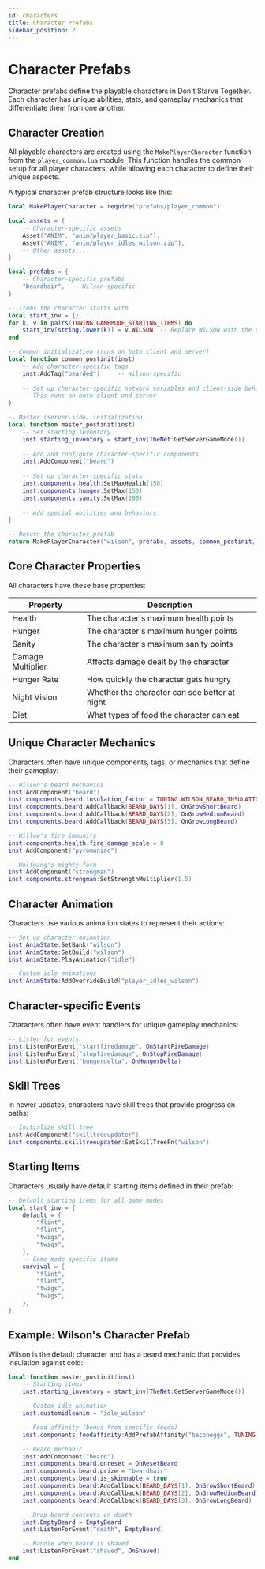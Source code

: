 ```yaml
---
id: characters
title: Character Prefabs
sidebar_position: 2
---
```


# Character Prefabs

Character prefabs define the playable characters in Don't Starve Together. Each character has unique abilities, stats, and gameplay mechanics that differentiate them from one another.

## Character Creation

All playable characters are created using the `MakePlayerCharacter` function from the `player_common.lua` module. This function handles the common setup for all player characters, while allowing each character to define their unique aspects.

A typical character prefab structure looks like this:

```lua
local MakePlayerCharacter = require("prefabs/player_common")

local assets = {
    -- Character-specific assets
    Asset("ANIM", "anim/player_basic.zip"),
    Asset("ANIM", "anim/player_idles_wilson.zip"),
    -- Other assets...
}

local prefabs = {
    -- Character-specific prefabs
    "beardhair",  -- Wilson-specific
}

-- Items the character starts with
local start_inv = {}
for k, v in pairs(TUNING.GAMEMODE_STARTING_ITEMS) do
    start_inv[string.lower(k)] = v.WILSON  -- Replace WILSON with the character name
end

-- Common initialization (runs on both client and server)
local function common_postinit(inst)
    -- Add character-specific tags
    inst:AddTag("bearded")     -- Wilson-specific
    
    -- Set up character-specific network variables and client-side behaviors
    -- This runs on both client and server
}

-- Master (server-side) initialization
local function master_postinit(inst)
    -- Set starting inventory
    inst.starting_inventory = start_inv[TheNet:GetServerGameMode()]
    
    -- Add and configure character-specific components
    inst:AddComponent("beard")
    
    -- Set up character-specific stats
    inst.components.health:SetMaxHealth(150)
    inst.components.hunger:SetMax(150)
    inst.components.sanity:SetMax(200)
    
    -- Add special abilities and behaviors
}

-- Return the character prefab
return MakePlayerCharacter("wilson", prefabs, assets, common_postinit, master_postinit)
```

## Core Character Properties

All characters have these base properties:

| Property | Description |
|----------|-------------|
| Health | The character's maximum health points |
| Hunger | The character's maximum hunger points |
| Sanity | The character's maximum sanity points |
| Damage Multiplier | Affects damage dealt by the character |
| Hunger Rate | How quickly the character gets hungry |
| Night Vision | Whether the character can see better at night |
| Diet | What types of food the character can eat |

## Unique Character Mechanics

Characters often have unique components, tags, or mechanics that define their gameplay:

```lua
-- Wilson's beard mechanics
inst:AddComponent("beard")
inst.components.beard.insulation_factor = TUNING.WILSON_BEARD_INSULATION_FACTOR
inst.components.beard:AddCallback(BEARD_DAYS[1], OnGrowShortBeard)
inst.components.beard:AddCallback(BEARD_DAYS[2], OnGrowMediumBeard)
inst.components.beard:AddCallback(BEARD_DAYS[3], OnGrowLongBeard)

-- Willow's fire immunity
inst.components.health.fire_damage_scale = 0
inst:AddComponent("pyromaniac")

-- Wolfgang's mighty form
inst:AddComponent("strongman")
inst.components.strongman:SetStrengthMultiplier(1.5)
```

## Character Animation

Characters use various animation states to represent their actions:

```lua
-- Set up character animation
inst.AnimState:SetBank("wilson")
inst.AnimState:SetBuild("wilson")
inst.AnimState:PlayAnimation("idle")

-- Custom idle animations
inst.AnimState:AddOverrideBuild("player_idles_wilson")
```

## Character-specific Events

Characters often have event handlers for unique gameplay mechanics:

```lua
-- Listen for events
inst:ListenForEvent("startfiredamage", OnStartFireDamage)
inst:ListenForEvent("stopfiredamage", OnStopFireDamage)
inst:ListenForEvent("hungerdelta", OnHungerDelta)
```

## Skill Trees

In newer updates, characters have skill trees that provide progression paths:

```lua
-- Initialize skill tree
inst:AddComponent("skilltreeupdater")
inst.components.skilltreeupdater:SetSkillTreeFn("wilson")
```

## Starting Items

Characters usually have default starting items defined in their prefab:

```lua
-- Default starting items for all game modes
local start_inv = {
    default = {
        "flint",
        "flint",
        "twigs",
        "twigs",
    },
    -- Game mode specific items
    survival = {
        "flint",
        "flint",
        "twigs",
        "twigs",
    },
}
```

## Example: Wilson's Character Prefab

Wilson is the default character and has a beard mechanic that provides insulation against cold:

```lua
local function master_postinit(inst)
    -- Starting items
    inst.starting_inventory = start_inv[TheNet:GetServerGameMode()]

    -- Custom idle animation
    inst.customidleanim = "idle_wilson"

    -- Food affinity (bonus from specific foods)
    inst.components.foodaffinity:AddPrefabAffinity("baconeggs", TUNING.AFFINITY_15_CALORIES_HUGE)

    -- Beard mechanic
    inst:AddComponent("beard")
    inst.components.beard.onreset = OnResetBeard
    inst.components.beard.prize = "beardhair"
    inst.components.beard.is_skinnable = true
    inst.components.beard:AddCallback(BEARD_DAYS[1], OnGrowShortBeard)
    inst.components.beard:AddCallback(BEARD_DAYS[2], OnGrowMediumBeard)
    inst.components.beard:AddCallback(BEARD_DAYS[3], OnGrowLongBeard)

    -- Drop beard contents on death
    inst.EmptyBeard = EmptyBeard
    inst:ListenForEvent("death", EmptyBeard)

    -- Handle when beard is shaved
    inst:ListenForEvent("shaved", OnShaved)
end
``` 